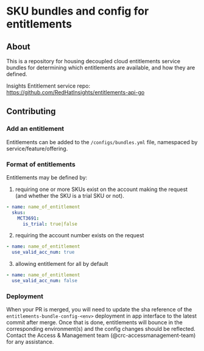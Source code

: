 # SKU bundles and config for entitlements

## About

This is a repository for housing decoupled cloud entitlements service bundles
for determining which entitlements are available, and how they are defined.

Insights Entitlement service repo: https://github.com/RedHatInsights/entitlements-api-go

## Contributing

### Add an entitlement

Entitlements can be added to the `/configs/bundles.yml` file, namespaced by
service/feature/offering.

### Format of entitlements

Entitlements may be defined by:

1. requiring one or more SKUs exist on the account making the request (and whether the SKU is a trial SKU or not).
```yaml
- name: name_of_entitlement
  skus:
    MCT3691:
      is_trial: true|false
```

2. requiring the account number exists on the request
```yaml
- name: name_of_entitlement
  use_valid_acc_num: true
```

3. allowing entitlement for all by default
```yaml
- name: name_of_entitlement
  use_valid_acc_num: false
```

### Deployment

When your PR is merged, you will need to update the sha reference of the `entitlements-bundle-config-<env>` deployment in app interface to the latest commit after merge.
Once that is done, entitlements will bounce in the corresponding environment(s) and the config changes should be reflected.
Contact the Access & Management team (@crc-accessmanagement-team) for any assistance.
